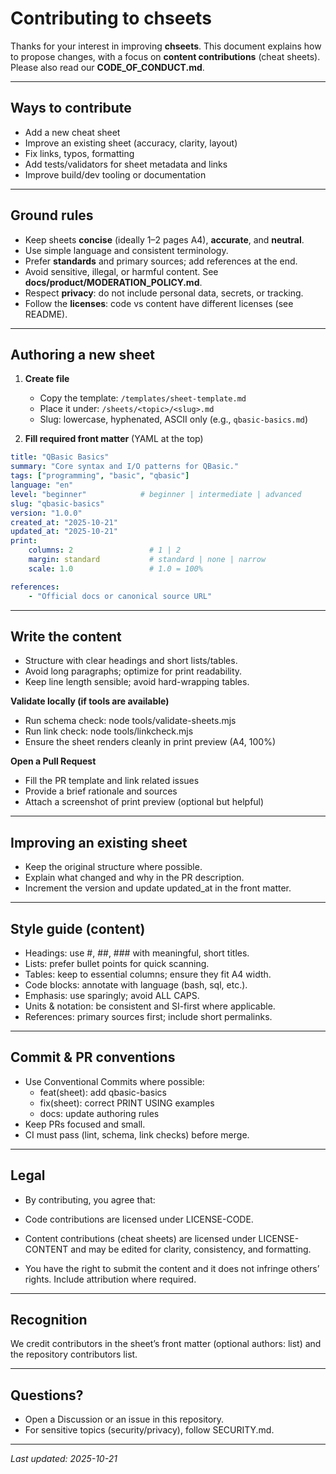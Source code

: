 # Contributing to chseets

Thanks for your interest in improving **chseets**. This document explains how to
propose changes, with a focus on **content contributions** (cheat sheets).
Please also read our **CODE_OF_CONDUCT.md**.

---

## Ways to contribute

- Add a new cheat sheet
- Improve an existing sheet (accuracy, clarity, layout)
- Fix links, typos, formatting
- Add tests/validators for sheet metadata and links
- Improve build/dev tooling or documentation

---

## Ground rules

- Keep sheets **concise** (ideally 1–2 pages A4), **accurate**, and **neutral**.
- Use simple language and consistent terminology.
- Prefer **standards** and primary sources; add references at the end.
- Avoid sensitive, illegal, or harmful content. See **docs/product/MODERATION_POLICY.md**.
- Respect **privacy**: do not include personal data, secrets, or tracking.
- Follow the **licenses**: code vs content have different licenses (see README).

---

## Authoring a new sheet

1. **Create file**

   - Copy the template: `/templates/sheet-template.md`
   - Place it under: `/sheets/<topic>/<slug>.md`
   - Slug: lowercase, hyphenated, ASCII only (e.g., `qbasic-basics.md`)

2. **Fill required front matter** (YAML at the top)

```yaml
title: "QBasic Basics"
summary: "Core syntax and I/O patterns for QBasic."
tags: ["programming", "basic", "qbasic"]
language: "en"
level: "beginner"            # beginner | intermediate | advanced
slug: "qbasic-basics"
version: "1.0.0"
created_at: "2025-10-21"
updated_at: "2025-10-21"
print:
    columns: 2                 # 1 | 2
    margin: standard           # standard | none | narrow
    scale: 1.0                 # 1.0 = 100%

references:
    - "Official docs or canonical source URL"
```

---

## **Write the content**

- Structure with clear headings and short lists/tables.
- Avoid long paragraphs; optimize for print readability.
- Keep line length sensible; avoid hard-wrapping tables.

**Validate locally (if tools are available)**

- Run schema check: node tools/validate-sheets.mjs
- Run link check: node tools/linkcheck.mjs
- Ensure the sheet renders cleanly in print preview (A4, 100%)

**Open a Pull Request**

- Fill the PR template and link related issues
- Provide a brief rationale and sources
- Attach a screenshot of print preview (optional but helpful)

---

## Improving an existing sheet

- Keep the original structure where possible.
- Explain what changed and why in the PR description.
- Increment the version and update updated_at in the front matter.

---

## Style guide (content)

- Headings: use #, ##, ### with meaningful, short titles.
- Lists: prefer bullet points for quick scanning.
- Tables: keep to essential columns; ensure they fit A4 width.
- Code blocks: annotate with language (bash, sql, etc.).
- Emphasis: use sparingly; avoid ALL CAPS.
- Units & notation: be consistent and SI-first where applicable.
- References: primary sources first; include short permalinks.

---

## Commit & PR conventions

- Use Conventional Commits where possible:
  - feat(sheet): add qbasic-basics
  - fix(sheet): correct PRINT USING examples
  - docs: update authoring rules
- Keep PRs focused and small.
- CI must pass (lint, schema, link checks) before merge.

---

## Legal

- By contributing, you agree that:
- Code contributions are licensed under LICENSE-CODE.
- Content contributions (cheat sheets) are licensed under LICENSE-CONTENT and may be edited for clarity, consistency, and formatting.

- You have the right to submit the content and it does not infringe others’ rights. Include attribution where required.

---

## Recognition

We credit contributors in the sheet’s front matter (optional authors: list)
and the repository contributors list.

---

## Questions?

- Open a Discussion or an issue in this repository.
- For sensitive topics (security/privacy), follow SECURITY.md.

---

_Last updated: 2025-10-21_
